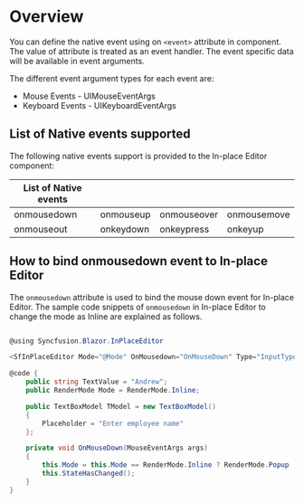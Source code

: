 # Overview

You can define the native event using on `<event>` attribute in component. The value of attribute is treated as an event handler. The event specific data will be available in event arguments.

The different event argument types for each event are:

* Mouse Events - UIMouseEventArgs
* Keyboard Events - UIKeyboardEventArgs

## List of Native events supported

The following native events support is provided to the In-place Editor component:

| List of Native events |  |  | |
| --- | --- | --- | --- |
| onmousedown | onmouseup | onmouseover | onmousemove |
| onmouseout | onkeydown | onkeypress | onkeyup |

## How to bind onmousedown event to In-place Editor

The `onmousedown` attribute is used to bind the mouse down event for In-place Editor. The sample code snippets of `onmousedown` in In-place Editor to change the mode as Inline are explained as follows.

```csharp

@using Syncfusion.Blazor.InPlaceEditor

<SfInPlaceEditor Mode="@Mode" OnMousedown="OnMouseDown" Type="InputType.Text" Value="@TextValue" SubmitOnEnter="true" Model="@TModel" />

@code {
    public string TextValue = "Andrew";
    public RenderMode Mode = RenderMode.Inline;

    public TextBoxModel TModel = new TextBoxModel()
    {
        Placeholder = "Enter employee name"
    };

    private void OnMouseDown(MouseEventArgs args)
    {
        this.Mode = this.Mode == RenderMode.Inline ? RenderMode.Popup : RenderMode.Inline;
        this.StateHasChanged();
    }
}

```
